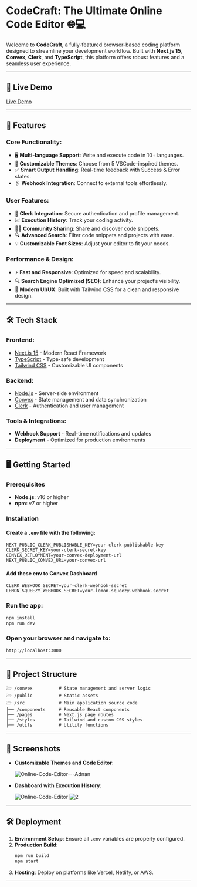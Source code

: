 # CodeCraft: The Ultimate Online Code Editor 🌐💻

Welcome to **CodeCraft**, a fully-featured browser-based coding platform designed to streamline your development workflow. Built with **Next.js 15**, **Convex**, **Clerk**, and **TypeScript**, this platform offers robust features and a seamless user experience.

---

## 🚀 Live Demo

[Live Demo](https://online-code-editor-ten-dun.vercel.app/) 

---

## 📌 Features

### Core Functionality:
- 🖥️ **Multi-language Support**: Write and execute code in 10+ languages.
- 🎨 **Customizable Themes**: Choose from 5 VSCode-inspired themes.
- ✅ **Smart Output Handling**: Real-time feedback with Success & Error states.
- 🖇️ **Webhook Integration**: Connect to external tools effortlessly.

### User Features:
- 🔐 **Clerk Integration**: Secure authentication and profile management.
- 📈 **Execution History**: Track your coding activity.
- 👨‍💻 **Community Sharing**: Share and discover code snippets.
- 🔍 **Advanced Search**: Filter code snippets and projects with ease.
- 💡 **Customizable Font Sizes**: Adjust your editor to fit your needs.

### Performance & Design:
- ⚡ **Fast and Responsive**: Optimized for speed and scalability.
- 🔍 **Search Engine Optimized (SEO)**: Enhance your project’s visibility.
- 🔬 **Modern UI/UX**: Built with Tailwind CSS for a clean and responsive design.

---

## 🛠️ Tech Stack

### Frontend:
- [Next.js 15](https://nextjs.org/) - Modern React Framework
- [TypeScript](https://www.typescriptlang.org/) - Type-safe development
- [Tailwind CSS](https://tailwindcss.com/) - Customizable UI components

### Backend:
- [Node.js](https://nodejs.org/) - Server-side environment
- [Convex](https://convex.dev/) - State management and data synchronization
- [Clerk](https://clerk.dev/) - Authentication and user management

### Tools & Integrations:
- **Webhook Support** - Real-time notifications and updates
- **Deployment** - Optimized for production environments

---

## 🖥️ Getting Started

### Prerequisites
- **Node.js**: v16 or higher
- **npm**: v7 or higher

### Installation

#### Create a `.env` file with the following:
```env
NEXT_PUBLIC_CLERK_PUBLISHABLE_KEY=your-clerk-publishable-key
CLERK_SECRET_KEY=your-clerk-secret-key
CONVEX_DEPLOYMENT=your-convex-deployment-url
NEXT_PUBLIC_CONVEX_URL=your-convex-url
```

#### Add these env to Convex Dashboard
```env
CLERK_WEBHOOK_SECRET=your-clerk-webhook-secret
LEMON_SQUEEZY_WEBHOOK_SECRET=your-lemon-squeezy-webhook-secret
```

### Run the app:
```bash
npm install
npm run dev
```

### Open your browser and navigate to:
```bash
http://localhost:3000
```

---

## 📂 Project Structure
```plaintext
🗁 /convex          # State management and server logic
🗁 /public          # Static assets
🗁 /src             # Main application source code
├── /components     # Reusable React components
├── /pages          # Next.js page routes
├── /styles         # Tailwind and custom CSS styles
├── /utils          # Utility functions
```

---

## 🌈 Screenshots

- **Customizable Themes and Code Editor**:
  
  ![Online-Code-Editor---Adnan](https://github.com/user-attachments/assets/ede85468-448e-42ff-9cc4-ec64c579c3bd)

- **Dashboard with Execution History**:

  ![Online-Code-Editor](https://github.com/user-attachments/assets/6d9d2b00-88e6-40ac-ab6a-ba1236886072)
  ![2](https://github.com/user-attachments/assets/bec536c7-4995-4bb4-9c9f-40f2759d274a)

---

## 🛠️ Deployment

1. **Environment Setup**: Ensure all `.env` variables are properly configured.
2. **Production Build**:
   ```bash
   npm run build
   npm start
   ```
3. **Hosting**: Deploy on platforms like Vercel, Netlify, or AWS.

---

